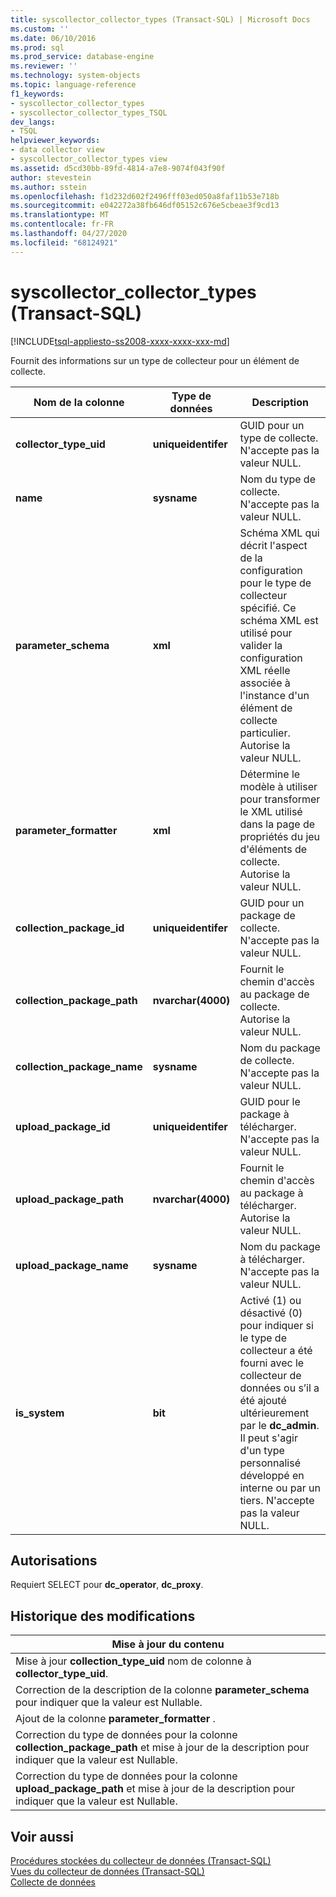 ```yaml
---
title: syscollector_collector_types (Transact-SQL) | Microsoft Docs
ms.custom: ''
ms.date: 06/10/2016
ms.prod: sql
ms.prod_service: database-engine
ms.reviewer: ''
ms.technology: system-objects
ms.topic: language-reference
f1_keywords:
- syscollector_collector_types
- syscollector_collector_types_TSQL
dev_langs:
- TSQL
helpviewer_keywords:
- data collector view
- syscollector_collector_types view
ms.assetid: d5cd30bb-89fd-4814-a7e8-9074f043f90f
author: stevestein
ms.author: sstein
ms.openlocfilehash: f1d232d602f2496fff03ed050a8faf11b53e718b
ms.sourcegitcommit: e042272a38fb646df05152c676e5cbeae3f9cd13
ms.translationtype: MT
ms.contentlocale: fr-FR
ms.lasthandoff: 04/27/2020
ms.locfileid: "68124921"
---
```

# <a name="syscollector_collector_types-transact-sql"></a>syscollector_collector_types (Transact-SQL)
[!INCLUDE[tsql-appliesto-ss2008-xxxx-xxxx-xxx-md](../../includes/tsql-appliesto-ss2008-xxxx-xxxx-xxx-md.md)]

  Fournit des informations sur un type de collecteur pour un élément de collecte.  
  
|Nom de la colonne|Type de données|Description|  
|-----------------|---------------|-----------------|  
|**collector_type_uid**|**uniqueidentifer**|GUID pour un type de collecte. N'accepte pas la valeur NULL.|  
|**name**|**sysname**|Nom du type de collecte. N'accepte pas la valeur NULL.|  
|**parameter_schema**|**xml**|Schéma XML qui décrit l'aspect de la configuration pour le type de collecteur spécifié. Ce schéma XML est utilisé pour valider la configuration XML réelle associée à l'instance d'un élément de collecte particulier. Autorise la valeur NULL.|  
|**parameter_formatter**|**xml**|Détermine le modèle à utiliser pour transformer le XML utilisé dans la page de propriétés du jeu d'éléments de collecte. Autorise la valeur NULL.|  
|**collection_package_id**|**uniqueidentifer**|GUID pour un package de collecte. N'accepte pas la valeur NULL.|  
|**collection_package_path**|**nvarchar(4000)**|Fournit le chemin d'accès au package de collecte. Autorise la valeur NULL.|  
|**collection_package_name**|**sysname**|Nom du package de collecte. N'accepte pas la valeur NULL.|  
|**upload_package_id**|**uniqueidentifer**|GUID pour le package à télécharger. N'accepte pas la valeur NULL.|  
|**upload_package_path**|**nvarchar(4000)**|Fournit le chemin d'accès au package à télécharger. Autorise la valeur NULL.|  
|**upload_package_name**|**sysname**|Nom du package à télécharger. N'accepte pas la valeur NULL.|  
|**is_system**|**bit**|Activé (1) ou désactivé (0) pour indiquer si le type de collecteur a été fourni avec le collecteur de données ou s’il a été ajouté ultérieurement par le **dc_admin**. Il peut s'agir d'un type personnalisé développé en interne ou par un tiers. N'accepte pas la valeur NULL.|  
  
## <a name="permissions"></a>Autorisations  
 Requiert SELECT pour **dc_operator**, **dc_proxy**.  
  
## <a name="change-history"></a>Historique des modifications  
  
|Mise à jour du contenu|  
|---------------------|  
|Mise à jour **collection_type_uid** nom de colonne à **collector_type_uid**.|  
|Correction de la description de la colonne **parameter_schema** pour indiquer que la valeur est Nullable.|  
|Ajout de la colonne **parameter_formatter** .|  
|Correction du type de données pour la colonne **collection_package_path** et mise à jour de la description pour indiquer que la valeur est Nullable.|  
|Correction du type de données pour la colonne **upload_package_path** et mise à jour de la description pour indiquer que la valeur est Nullable.|  
  
## <a name="see-also"></a>Voir aussi  
 [Procédures stockées du collecteur de données &#40;Transact-SQL&#41;](../../relational-databases/system-stored-procedures/data-collector-stored-procedures-transact-sql.md)   
 [Vues du collecteur de données &#40;Transact-SQL&#41;](../../relational-databases/system-catalog-views/data-collector-views-transact-sql.md)   
 [Collecte de données](../../relational-databases/data-collection/data-collection.md)  
  
  
